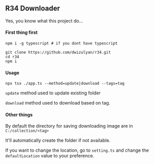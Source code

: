 ## R34 Downloader

Yes, you know what this project do...

#### First thing first

```
npm i -g typescript # if you dont have typescript

git clone https://github.com/dwizulyan/r34.git
cd r34
npm i
```

#### Usage

```
npx tsx ./app.ts --method=update|download --tags=tag
```

`update` method used to update existing folder

`download` method used to download based on tag.

#### Other things

By default the directory for saving downloading image are in `C:/collection/<tag>`

It'll automatically create the folder if not available.

If you want to change the location, go to `setting.ts` and change the `defaultLocation` value to your preference.
